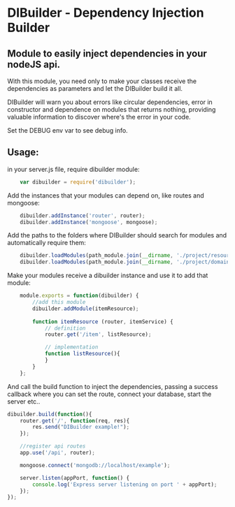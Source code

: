 # DIBuilder - Dependency Injection Builder

## Module to easily inject dependencies in your nodeJS api.

With this module, you need only to make your classes receive the dependencies as parameters and let the DIBuilder build it all.

DIBuilder will warn you about errors like circular dependencies, error in constructor and dependence on modules that returns nothing, providing valuable information to discover where's the error in your code.

Set the DEBUG env var to see debug info.

## Usage:

in your server.js file, require dibuilder module:

```js
	var dibuilder = require('dibuilder');
```

Add the instances that your modules can depend on, like routes and mongoose:

```js
	dibuilder.addInstance('router', router);
	dibuilder.addInstance('mongoose', mongoose);
```

Add the paths to the folders where DIBuilder should search for modules and automatically require them:

```js
	dibuilder.loadModules(path_module.join(__dirname, './project/resources'));
	dibuilder.loadModules(path_module.join(__dirname, './project/domain'));
```

Make your modules receive a dibuilder instance and use it to add that module:

```js
	module.exports = function(dibuilder) {
		//add this module
	    dibuilder.addModule(itemResource);
	    
	    function itemResource (router, itemService) {
	        // definition
	        router.get('/item', listResource);

	        // implementation
			function listResource(){
			}
	    }
	};
```

And call the build function to inject the dependencies, passing a success callback where you can set the route, connect your database, start the server etc..

```js
dibuilder.build(function(){
    router.get('/', function(req, res){
        res.send("DIBuilder example!");
    });

    //register api routes
    app.use('/api', router);

    mongoose.connect('mongodb://localhost/example');

    server.listen(appPort, function() {
        console.log('Express server listening on port ' + appPort);
    });     
});
```
